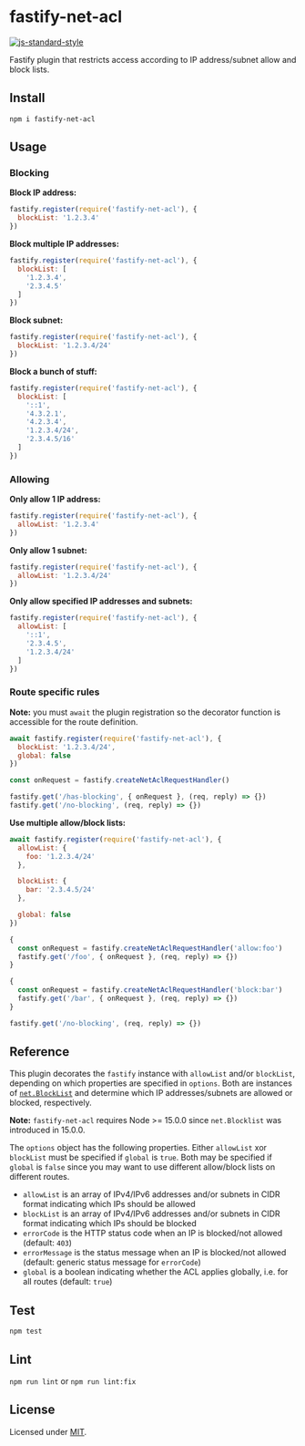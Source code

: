 # fastify-net-acl

[![js-standard-style](https://img.shields.io/badge/code%20style-standard-brightgreen.svg?style=flat)](https://standardjs.com/)

Fastify plugin that restricts access according to IP address/subnet allow and block lists.

## Install

`npm i fastify-net-acl`

## Usage

### Blocking

**Block IP address:**

```js
fastify.register(require('fastify-net-acl'), {
  blockList: '1.2.3.4'
})
```

**Block multiple IP addresses:**

```js
fastify.register(require('fastify-net-acl'), {
  blockList: [
    '1.2.3.4',
    '2.3.4.5'
  ]
})
```

**Block subnet:**

```js
fastify.register(require('fastify-net-acl'), {
  blockList: '1.2.3.4/24'
})
```

**Block a bunch of stuff:**

```js
fastify.register(require('fastify-net-acl'), {
  blockList: [
    '::1',
    '4.3.2.1',
    '4.2.3.4',
    '1.2.3.4/24',
    '2.3.4.5/16'
  ]
})
```

### Allowing

**Only allow 1 IP address:**

```js
fastify.register(require('fastify-net-acl'), {
  allowList: '1.2.3.4'
})
```

**Only allow 1 subnet:**

```js
fastify.register(require('fastify-net-acl'), {
  allowList: '1.2.3.4/24'
})
```

**Only allow specified IP addresses and subnets:**

```js
fastify.register(require('fastify-net-acl'), {
  allowList: [
    '::1',
    '2.3.4.5',
    '1.2.3.4/24'
  ]
})
```

### Route specific rules

**Note:** you must `await` the plugin registration so the decorator function is accessible for the route definition.

```js
await fastify.register(require('fastify-net-acl'), {
  blockList: '1.2.3.4/24',
  global: false
})

const onRequest = fastify.createNetAclRequestHandler()

fastify.get('/has-blocking', { onRequest }, (req, reply) => {})
fastify.get('/no-blocking', (req, reply) => {})
```

**Use multiple allow/block lists:**

```js
await fastify.register(require('fastify-net-acl'), {
  allowList: {
    foo: '1.2.3.4/24'
  },

  blockList: {
    bar: '2.3.4.5/24'
  },

  global: false
})

{
  const onRequest = fastify.createNetAclRequestHandler('allow:foo')
  fastify.get('/foo', { onRequest }, (req, reply) => {})
}

{
  const onRequest = fastify.createNetAclRequestHandler('block:bar')
  fastify.get('/bar', { onRequest }, (req, reply) => {})
}

fastify.get('/no-blocking', (req, reply) => {})
```

## Reference

This plugin decorates the `fastify` instance with `allowList` and/or `blockList`, depending on which properties are specified in `options`. Both are instances of [`net.BlockList`](https://nodejs.org/docs/latest-v16.x/api/net.html#class-netblocklist) and determine which IP addresses/subnets are allowed or blocked, respectively.

**Note:** `fastify-net-acl` requires Node >= 15.0.0 since `net.Blocklist` was introduced in 15.0.0.

The `options` object has the following properties. Either `allowList` xor `blockList` must be specified if `global` is `true`. Both may be specified if `global` is `false` since you may want to use different allow/block lists on different routes.

* `allowList` is an array of IPv4/IPv6 addresses and/or subnets in CIDR format indicating which IPs should be allowed
* `blockList` is an array of IPv4/IPv6 addresses and/or subnets in CIDR format indicating which IPs should be blocked
* `errorCode` is the HTTP status code when an IP is blocked/not allowed (default: `403`)
* `errorMessage` is the status message when an IP is blocked/not allowed (default: generic status message for `errorCode`)
* `global` is a boolean indicating whether the ACL applies globally, i.e. for all routes (default: `true`)

## Test

`npm test`

## Lint

`npm run lint` or `npm run lint:fix`

## License

Licensed under [MIT](./LICENSE).
